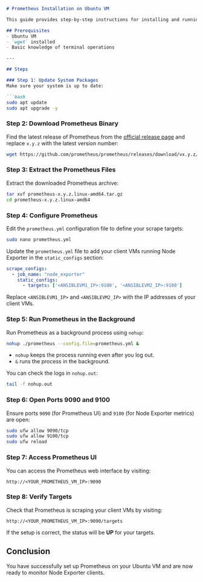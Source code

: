 ```markdown
# Prometheus Installation on Ubuntu VM

This guide provides step-by-step instructions for installing and running Prometheus on an Ubuntu VM.

## Prerequisites
- Ubuntu VM
- `wget` installed
- Basic knowledge of terminal operations

---

## Steps

### Step 1: Update System Packages
Make sure your system is up to date:

```bash
sudo apt update
sudo apt upgrade -y
```

### Step 2: Download Prometheus Binary
Find the latest release of Prometheus from the [official release page](https://prometheus.io/download/) and replace `x.y.z` with the latest version number:

```bash
wget https://github.com/prometheus/prometheus/releases/download/vx.y.z/prometheus-x.y.z.linux-amd64.tar.gz
```

### Step 3: Extract the Prometheus Files
Extract the downloaded Prometheus archive:

```bash
tar xvf prometheus-x.y.z.linux-amd64.tar.gz
cd prometheus-x.y.z.linux-amd64
```

### Step 4: Configure Prometheus
Edit the `prometheus.yml` configuration file to define your scrape targets:

```bash
sudo nano prometheus.yml
```

Update the `prometheus.yml` file to add your client VMs running Node Exporter in the `static_configs` section:

```yaml
scrape_configs:
  - job_name: "node_exporter"
    static_configs:
      - targets: ['<ANSIBLEVM1_IP>:9100', '<ANSIBLEVM2_IP>:9100']
```

Replace `<ANSIBLEVM1_IP>` and `<ANSIBLEVM2_IP>` with the IP addresses of your client VMs.

### Step 5: Run Prometheus in the Background
Run Prometheus as a background process using `nohup`:

```bash
nohup ./prometheus --config.file=prometheus.yml &
```

- `nohup` keeps the process running even after you log out.
- `&` runs the process in the background.

You can check the logs in `nohup.out`:

```bash
tail -f nohup.out
```

### Step 6: Open Ports 9090 and 9100
Ensure ports `9090` (for Prometheus UI) and `9100` (for Node Exporter metrics) are open:

```bash
sudo ufw allow 9090/tcp
sudo ufw allow 9100/tcp
sudo ufw reload
```

### Step 7: Access Prometheus UI
You can access the Prometheus web interface by visiting:

```
http://<YOUR_PROMETHEUS_VM_IP>:9090
```

### Step 8: Verify Targets
Check that Prometheus is scraping your client VMs by visiting:

```
http://<YOUR_PROMETHEUS_VM_IP>:9090/targets
```

If the setup is correct, the status will be **UP** for your targets.

## Conclusion
You have successfully set up Prometheus on your Ubuntu VM and are now ready to monitor Node Exporter clients.